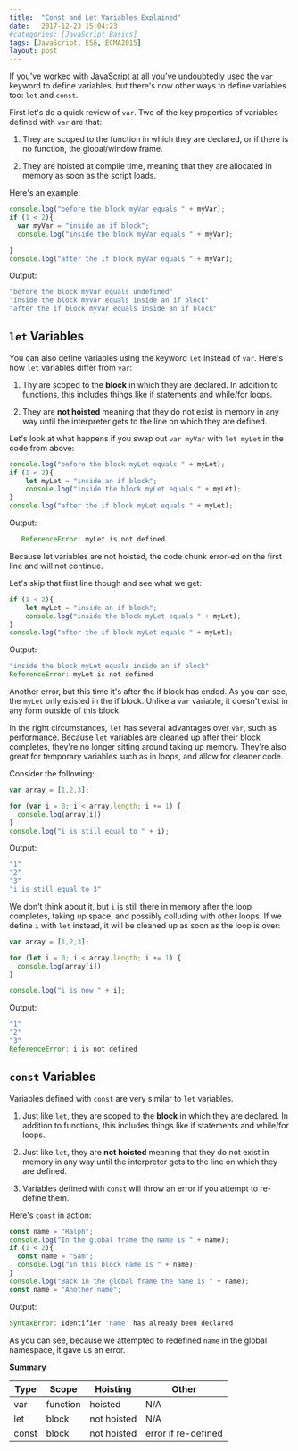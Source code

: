 ```yaml
---
title:  "Const and Let Variables Explained"
date:   2017-12-23 15:04:23
#categories: [JavaScript Basics]
tags: [JavaScript, ES6, ECMA2015]
layout: post
---
```


If you've worked with JavaScript at all you've undoubtedly 
 used the `var` keyword to define variables, but there's now other ways to define variables too:
`let` and `const`.

First let's do a quick review of `var`. Two of the key properties of variables
defined with `var` are that:

1) They are scoped to the function in which they are declared, or if there is no
function, the global/window frame.

2) They are hoisted at compile time, meaning that they are allocated in memory
as soon as the script loads.

Here's an example:

```javascript
console.log("before the block myVar equals " + myVar);
if (1 < 2){
  var myVar = "inside an if block";
  console.log("inside the block myVar equals " + myVar);

}
console.log("after the if block myVar equals " + myVar);
```
Output:
```javascript
"before the block myVar equals undefined"
"inside the block myVar equals inside an if block"
"after the if block myVar equals inside an if block"
```

## `let` Variables 

You can also define variables using the keyword `let` instead of `var`.
Here's how `let` variables differ from `var`:

1) Thy are scoped to the __block__ in which they are declared. In addition to
functions, this includes things like if statements and while/for loops.

2) They are __not hoisted__ meaning that they do not exist in memory in any way
until the interpreter gets to the line on which they are defined.

Let's look at what happens if you swap out `var myVar` with `let myLet` in the code from above:

```javascript
console.log("before the block myLet equals " + myLet);
if (1 < 2){
    let myLet = "inside an if block";
    console.log("inside the block myLet equals " + myLet);
}
console.log("after the if block myLet equals " + myLet);
```
Output:
```javascript
   ReferenceError: myLet is not defined
```

Because let variables are not hoisted, the code chunk error-ed on the first line and will not continue.

Let's skip that first line though and see what we get:

```javascript
if (1 < 2){
    let myLet = "inside an if block";
    console.log("inside the block myLet equals " + myLet);
}
console.log("after the if block myLet equals " + myLet);
```
Output:
```javascript
"inside the block myLet equals inside an if block"
ReferenceError: myLet is not defined
```

Another error, but this time it's after the if block has ended. As you
can see, the `myLet` only existed in the if block. Unlike a `var` variable, it
doesn't exist in any form outside of this block.

In the right circumstances, `let` has several advantages over `var`, such as
performance. Because `let` variables are cleaned up after their block
completes, they're no longer sitting around taking up memory. They're also great
for temporary variables such as in loops, and allow for cleaner code.

Consider the following:

```javascript
var array = [1,2,3];

for (var i = 0; i < array.length; i += 1) {
  console.log(array[i]);
}
console.log("i is still equal to " + i);
```
Output:
```javascript
"1"
"2"
"3"
"i is still equal to 3"
```

We don't think about it, but `i` is still there in memory after the loop
completes, taking up space, and possibly colluding with other loops. If we
define `i` with `let` instead, it will be cleaned up as soon as the loop is
over:

```javascript
var array = [1,2,3];

for (let i = 0; i < array.length; i += 1) {
  console.log(array[i]);
}

console.log("i is now " + i);
```
Output:
```javascript
"1"
"2"
"3"
ReferenceError: i is not defined
```

## `const` Variables

Variables defined with `const` are very similar to `let` variables.

1) Just like `let`, they are scoped to the __block__ in which they are declared.
In addition to functions, this includes things like if statements and while/for
loops.

2) Just like `let`, they are __not hoisted__ meaning that they do not exist in
memory in any way until the interpreter gets to the line on which they are
defined.

3) Variables defined with `const` will throw an error if you attempt to re-
define them.

Here's `const` in action:

```javascript
const name = "Ralph";
console.log("In the global frame the name is " + name);
if (1 < 2){
  const name = "Sam";
  console.log("In this block name is " + name);
}
console.log("Back in the global frame the name is " + name);
const name = "Another name";
```
Output:
```javascript
SyntaxError: Identifier 'name' has already been declared
```

As you can see, because we attempted to redefined `name` in the global
namespace, it gave us an error.  


__Summary__

| Type | Scope | Hoisting | Other |
| --- | --- | --- | --- |
|var |function|hoisted|N/A |
|let | block |not hoisted|N/A|
|const|block|not hoisted| error if re-defined|

